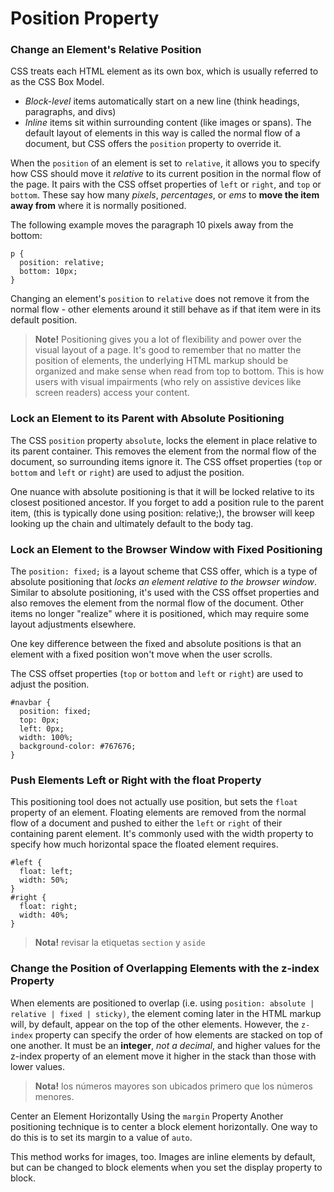 # Position Property

### Change an Element's Relative Position
CSS treats each HTML element as its own box, which is usually referred to as the CSS Box Model.
- _Block-level_ items automatically start on a new line (think headings, paragraphs, and divs)
- _Inline_ items sit within surrounding content (like images or spans).
The default layout of elements in this way is called the normal flow of a document, but CSS offers the `position` property to override it.

When the `position` of an element is set to `relative`, it allows you to specify how CSS should move it _relative_ to its current position in the normal flow of the page. It pairs with the CSS offset properties of `left` or `right`, and `top` or `bottom`. These say how many _pixels_, _percentages_, or _ems_ to **move the item away from** where it is normally positioned.

The following example moves the paragraph 10 pixels away from the bottom:
```
p {
  position: relative;
  bottom: 10px;
}
```
Changing an element's `position` to `relative` does not remove it from the normal flow - other elements around it still behave as if that item were in its default position.

> **Note!** Positioning gives you a lot of flexibility and power over the visual layout of a page. It's good to remember that no matter the position of elements, the underlying HTML markup should be organized and make sense when read from top to bottom. This is how users with visual impairments (who rely on assistive devices like screen readers) access your content.

### Lock an Element to its Parent with Absolute Positioning
The CSS `position` property `absolute`, locks the element in place relative to its parent container. This removes the element from the normal flow of the document, so surrounding items ignore it. The CSS offset properties (`top` or `bottom` and `left` or `right`) are used to adjust the position.

One nuance with absolute positioning is that it will be locked relative to its closest positioned ancestor. If you forget to add a position rule to the parent item, (this is typically done using position: relative;), the browser will keep looking up the chain and ultimately default to the body tag.

### Lock an Element to the Browser Window with Fixed Positioning
The `position: fixed;` is a layout scheme that CSS offer, which is a type of absolute positioning that _locks an element relative to the browser window_. Similar to absolute positioning, it's used with the CSS offset properties and also removes the element from the normal flow of the document. Other items no longer "realize" where it is positioned, which may require some layout adjustments elsewhere.

One key difference between the fixed and absolute positions is that an element with a fixed position won't move when the user scrolls.

The CSS offset properties (`top` or `bottom` and `left` or `right`) are used to adjust the position.
```
#navbar {
  position: fixed;
  top: 0px;
  left: 0px;
  width: 100%;
  background-color: #767676;
}
```

### Push Elements Left or Right with the float Property
This positioning tool does not actually use position, but sets the `float` property of an element. Floating elements are removed from the normal flow of a document and pushed to either the `left` or `right` of their containing parent element. It's commonly used with the width property to specify how much horizontal space the floated element requires.
```
#left {
  float: left;
  width: 50%;
}
#right {
  float: right;
  width: 40%;
}
```
> **Nota!** revisar la etiquetas `section` y `aside`

### Change the Position of Overlapping Elements with the z-index Property
When elements are positioned to overlap (i.e. using `position: absolute | relative | fixed | sticky)`, the element coming later in the HTML markup will, by default, appear on the top of the other elements. However, the `z-index` property can specify the order of how elements are stacked on top of one another. It must be an **integer**,  _not a decimal_, and higher values for the z-index property of an element move it higher in the stack than those with lower values.

> **Nota!** los números mayores son ubicados primero que los números menores.

Center an Element Horizontally Using the `margin` Property
Another positioning technique is to center a block element horizontally. One way to do this is to set its margin to a value of `auto`.

This method works for images, too. Images are inline elements by default, but can be changed to block elements when you set the display property to block.
